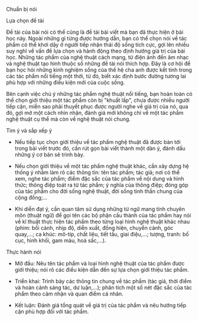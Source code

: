 Chuẩn bị nói

Lựa chọn đề tài

Đề tài của bài nói có thể cũng là đề tài bài viết mà bạn đã thực hiện ở bài học này. Ngoài những gì từng được hướng dẫn, bạn có thể chọn nói về tác phẩm có thể khơi dậy ở người tiếp nhận thái độ sống tích cực, gợi lên nhiều suy nghĩ về vấn đề lựa chọn và hành động theo định hướng giá trị của bài học. Những tác phẩm của nghệ thuật cách mạng, từ điện ảnh đến âm nhạc và nghệ thuật tạo hình thuộc số những đề tài nói thích hợp. Đây là cơ hội để bạn học hỏi những kinh nghiệm sống của thế hệ cha anh được kết tinh trong các tác phẩm nổi tiếng một thời, từ đó, biết xác định bước đường tương lai phù hợp với những điều kiện mới của cuộc sống.

Bên cạnh việc chú ý những tác phẩm nghệ thuật nổi tiếng, bạn hoàn toàn có thể chọn giới thiệu một tác phẩm còn bị "khuất lấp", chưa được nhiều người tiếp cận, miễn sao phải thuyết phục được người nghe về giá trị của nó, qua đó, gợi mở một cách nhìn nhận, đánh giá mới không chỉ về một tác phẩm nghệ thuật cụ thể mà còn về nghệ thuật nói chung.

Tìm ý và sắp xếp ý

- Nếu tiếp tục chọn giới thiệu về tác phẩm nghệ thuật đã được bàn tới trong bài viết trước đó, cần rút gọn bài viết thành một dàn ý, đánh dấu những ý cơ bản sẽ trình bày.

- Nếu chọn giới thiệu về một tác phẩm nghệ thuật khác, cần xây dựng hệ thống ý nhằm làm rõ các thông tin: tên tác phẩm; tác giả; nơi có thể xem, nghe tác phẩm; điểm đặc sắc của tác phẩm về nội dung và hình thức; thông điệp toát ra từ tác phẩm; ý nghĩa của thông điệp; đóng góp của tác phẩm cho đời sống nghệ thuật, đời sống tinh thần chung của cộng đồng;...

- Khi diễn đạt ý, cần quan tâm sử dụng những từ ngữ mang tính chuyên môn (thuật ngữ) để gọi tên các bộ phận cấu thành của tác phẩm hay nói về kĩ thuật thực hiện tác phẩm theo từng loại hình nghệ thuật khác nhau (phim: bối cảnh, nhịp độ, diễn xuất, đồng hiện, chuyển cảnh, góc quay,...; ca khúc: mô-típ, chất liệu, tiết tấu, giai điệu,...; tượng, tranh: bố cục, hình khối, gam màu, hoà sắc,...).

Thực hành nói

- Mở đầu: Nêu tên tác phẩm và loại hình nghệ thuật của tác phẩm được giới thiệu; nói rõ các điều kiện dẫn đến sự lựa chọn giới thiệu tác phẩm.

- Triển khai: Trình bày các thông tin chung về tác phẩm (tác giả, thời điểm và hoàn cảnh sáng tác, dư luận,...); phân tích một số nét đặc sắc của tác phẩm theo cảm nhận và quan điểm cá nhân.

- Kết luận: Đánh giá tổng quát về giá trị của tác phẩm và nêu hướng tiếp cận phù hợp đối với tác phẩm.